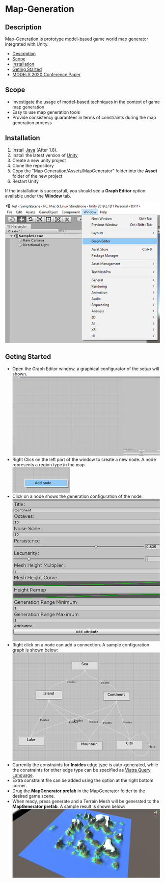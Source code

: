 # Map-Generation
## Description

Map-Generation is  prototype model-based game world map generator integrated with Unity.

- [Description](#descriotion)
- [Scope](#scope)
- [Installation](#installation)
- [Geting Started](#geting-started)
- [MODELS 2020 Conference Paper](https://dl.acm.org/doi/10.1145/3417990.3422001)

## Scope 
- Investigate the usage of model-based techniques in the context of game map generation
- Easy to use map generation tools
- Provide consistency guarantees in terms of constraints during the map generation process

## Installation
1. Install [Java](https://www.oracle.com/ca-en/java/technologies/javase-downloads.html) (After 1.8).
2. Install the latest version of [Unity](https://unity.com/)
3. Create a new unity project
4. Clone the repository
5. Copy the "Map Generation/Assets/MapGenerator" folder into the **Asset** folder of the new project
6. Restart Unity

If the installation is successfull, you should see a **Graph Editor** option available under the **Window** tab.

![Installation](Doc/Readme/Images/installation.png)

## Geting Started
- Open the Graph Editor window, a graphical configurator of the setup will shown. <br>
![GraphEditor](Doc/Readme/Images/graph_editor.png)
- Right Click on the left part of the window to create a new node. A node represents a region type in the map.<br>
![](Doc/Readme/Images/new_node.png)
- Click on a node shows the generation configuration of the node. <br>
![](Doc/Readme/Images/node_config.png)
- Right click on a node can add a connection. A sample configuration graph is shown below: 
![](Doc/Readme/Images/graph.png)
- Currently the constraints for **Insides** edge type is auto-generated, while the constraints for other edge type can be specified as  [Viatra Query Language](https://www.eclipse.org/viatra/documentation/query-language.html).
- Extra constraint file can be added using the option at the right bottom corner.
- Drug the **MapGenerator prefab** in the MapGenerator folder to the desired game scene.
- When ready, press generate and a Terrain Mesh will be generated to the **MapGenerator prefab**. A sample result is shown below: <br>
![](Doc/Readme/Images/result.png)

